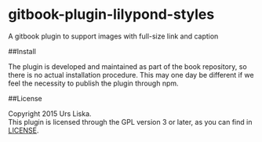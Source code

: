 gitbook-plugin-lilypond-styles
==============================

A gitbook plugin to support images with full-size link and caption

##Install

The plugin is developed and maintained as part of the book repository, so there
is no actual installation procedure. This may one day be different if we feel
the necessity to publish the plugin through npm.

##License

Copyright 2015 Urs Liska.  
This plugin is licensed through the GPL version 3 or later, as you can find in
[LICENSE](LICENSE).
